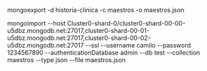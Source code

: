  mongoexport -d historia-clinica -c maestros -o maestros.json


mongoimport --host Cluster0-shard-0/cluster0-shard-00-00-u5dbz.mongodb.net:27017,cluster0-shard-00-01-u5dbz.mongodb.net:27017,cluster0-shard-00-02-u5dbz.mongodb.net:27017 --ssl --username camilo --password 1234567890 --authenticationDatabase admin --db test --collection maestros --type json --file maestros.json
